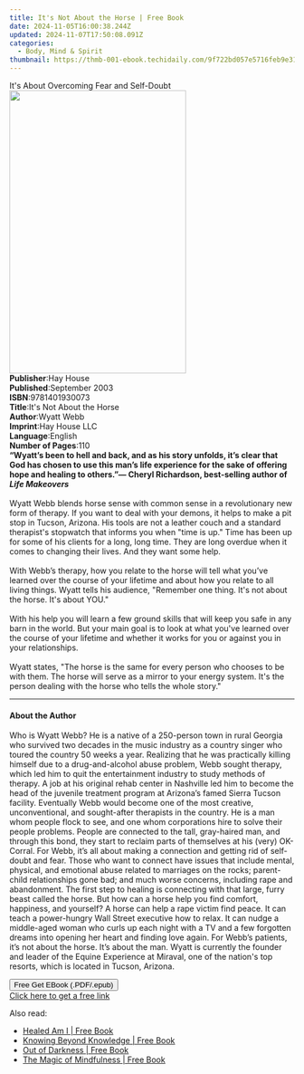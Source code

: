 ```yaml
---
title: It's Not About the Horse | Free Book
date: 2024-11-05T16:00:38.244Z
updated: 2024-11-07T17:50:08.091Z
categories:
  - Body, Mind & Spirit
thumbnail: https://thmb-001-ebook.techidaily.com/9f722bd057e5716feb9e3115939eb40fe17d84cdcd8c69b66697b6eaaa2f3af8.jpg
---
```

<main id="book-container">
  <div class="flex flex-col">
    <div class="book-brief flex-1 py-6 px-4 sm:p-6 md:py-10 md:px-8">
      <!-- brief-->
      <div class="book-brief-main">
        It's About Overcoming Fear and Self-Doubt
      </div>
    </div>
    <div
      class="book-meta-info flex-1 grid gap-4 col-start-1 col-end-3 row-start-1 sm:mb-6 sm:grid-cols-4 lg:gap-6 lg:col-start-2 lg:row-end-6 lg:row-span-6 lg:mb-0"
    >
      <div
        class="book-meta-info-left place-content-center mt-4 p-4 text-sm leading-6 col-start-2 col-span-2 dark:text-slate-400"
      >
        <img
          class="w-full h-500 object-cover rounded-lg sm:h-255 sm:col-span-2 lg:col-span-full"
          src="https://img-001-ebook.techidaily.com/128f0dd1d8d4aec3addd1b45af70f83311213c20b994d401d2c487b1b7c53810.jpg"
          alt=""
          width="312"
          height="500"
        />
      </div>
      <div
        class="book-meta-info-right mt-2 col-start-1 row-start-2 col-span-3 self-center"
      >
        <!-- meta data  -->
        <div class="flex flex-col px-4 md:px-8">
          <div class="flex-1">
            <strong>Publisher</strong>:<span class="px-2">Hay House</span>
          </div>
          <div class="flex-1">
            <strong>Published</strong>:<span class="px-2">September 2003</span>
          </div>
          <div class="flex-1">
            <strong>ISBN</strong>:<span class="px-2">9781401930073</span>
          </div>
          <div class="flex-1">
            <strong>Title</strong>:<span class="px-2"
              >It&#39;s Not About the Horse</span
            >
          </div>
          <div class="flex-1">
            <strong>Author</strong>:<span class="px-2">Wyatt Webb</span>
          </div>
          <div class="flex-1">
            <strong>Imprint</strong>:<span class="px-2">Hay House LLC</span>
          </div>
          <div class="flex-1">
            <strong>Language</strong>:<span class="px-2">English</span>
          </div>
          <div class="flex-1">
            <strong>Number of Pages</strong>:<span class="px-2">110</span>
          </div>
        </div>
      </div>
    </div>
    <div class="book-description flex-1 py-6 px-4 sm:p-6 md:py-10 md:px-8">
      <div class="book-description-main">
        <div accordion-content="" id="description">
          <b
            >“Wyatt’s been to hell and back, and as his story unfolds, it’s
            clear that God has chosen to use this man’s life experience for the
            sake of offering hope and healing to others.”— Cheryl Richardson,
            best-selling author of <i>Life Makeovers</i><br /></b
          ><br />Wyatt Webb blends horse sense with common sense in a
          revolutionary new form of therapy. If you want to deal with your
          demons, it helps to make a pit stop in Tucson, Arizona. His tools are
          not a leather couch and a standard therapist's stopwatch that informs
          you when "time is up." Time has been up for some of his clients for a
          long, long time. They are long overdue when it comes to changing their
          lives. And they want some help. <br /><br />With Webb’s therapy, how
          you relate to the horse will tell what you’ve learned over the course
          of your lifetime and about how you relate to all living things. Wyatt
          tells his audience, "Remember one thing. It's not about the horse.
          It's about YOU." <br /><br />With his help you will learn a few ground
          skills that will keep you safe in any barn in the world. But your main
          goal is to look at what you've learned over the course of your
          lifetime and whether it works for you or against you in your
          relationships. <br /><br />Wyatt states, "The horse is the same for
          every person who chooses to be with them. The horse will serve as a
          mirror to your energy system. It's the person dealing with the horse
          who tells the whole story."
        </div>
        <div class="accordion-fader"></div>
      </div>
    </div>
    <div class="book-excerpts flex-1 py-6 px-4 sm:p-6 md:py-10 md:px-8">
      <!-- excerpts-->
      <div class="book-excerpts-main">
        <hr />
        <h4 class="placeholder placeholder-heading">
          <span>About the Author</span>
        </h4>
        <p>
          Who is Wyatt Webb? He is a native of a 250-person town in rural
          Georgia who survived two decades in the music industry as a country
          singer who toured the country 50 weeks a year. Realizing that he was
          practically killing himself due to a drug-and-alcohol abuse problem,
          Webb sought therapy, which led him to quit the entertainment industry
          to study methods of therapy. A job at his original rehab center in
          Nashville led him to become the head of the juvenile treatment program
          at Arizona’s famed Sierra Tucson facility. Eventually Webb would
          become one of the most creative, unconventional, and sought-after
          therapists in the country. He is a man whom people flock to see, and
          one whom corporations hire to solve their people problems. People are
          connected to the tall, gray-haired man, and through this bond, they
          start to reclaim parts of themselves at his (very) OK-Corral. For
          Webb, it’s all about making a connection and getting rid of self-doubt
          and fear. Those who want to connect have issues that include mental,
          physical, and emotional abuse related to marriages on the rocks;
          parent-child relationships gone bad; and much worse concerns,
          including rape and abandonment. The first step to healing is
          connecting with that large, furry beast called the horse. But how can
          a horse help you find comfort, happiness, and yourself? A horse can
          help a rape victim find peace. It can teach a power-hungry Wall Street
          executive how to relax. It can nudge a middle-aged woman who curls up
          each night with a TV and a few forgotten dreams into opening her heart
          and finding love again. For Webb’s patients, it’s not about the horse.
          It’s about the man. Wyatt is currently the founder and leader of the
          Equine Experience at Miraval, one of the nation's top resorts, which
          is located in Tucson, Arizona.
        </p>
      </div>
    </div>
    <div
      class="book-about-author flex-1 py-6 px-4 sm:p-6 md:py-10 md:px-8"
    ></div>
    <div class="book-free-get flex-1 py-6 px-4 sm:p-6 md:py-10 md:px-8">
      <button
        id="btn-free-get"
        class="bg-blue-500 hover:bg-blue-700 text-white font-bold py-2 px-4 rounded"
      >
        Free Get EBook (.PDF/.epub)
      </button>
      <div id="countdown-display" class="px-2 text-lg mt-2"></div>
      <a
        id="free-link"
        class="hidden bg-blue-500 hover:bg-blue-700 text-white font-bold py-2 px-4 rounded"
        href="https://www.ebooks.com/en-us/book/96317055/it-s-not-about-the-horse/wyatt-webb/"
        target="_blank"
        >Click here to get a free link</a
      >
    </div>
    <script>
      let countdownTime = 0;
      let countdownInterval = null;
      document
        .getElementById('btn-free-get')
        .addEventListener('click', startCountdown);
      function startCountdown() {
        countdownTime = new Date().getTime() + 60000 * 3;
        countdownInterval = setInterval(updateCountdown, 1000);
        document.getElementById('btn-free-get').disabled = true;
        document
          .getElementById('btn-free-get')
          .classList.add('bg-gray-500', 'cursor-not-allowed');
      }
      function updateCountdown() {
        let currentTime = new Date().getTime();
        let timeLeft = countdownTime - currentTime;
        let secondsLeft = Math.floor(timeLeft / 1000);
        document.getElementById('countdown-display').innerHTML =
          `Remaining time: ${secondsLeft} seconds.`;
        if (secondsLeft <= 0) {
          clearInterval(countdownInterval);
          document.getElementById('btn-free-get').classList.add('hidden');
          document.getElementById('free-link').classList.remove('hidden');
          document.getElementById('countdown-display').innerHTML = '';
        }
      }
    </script>
  </div>
</main>

<ins class="adsbygoogle"
      style="display:block"
      data-ad-client="ca-pub-7571918770474297"
      data-ad-slot="8358498916"
      data-ad-format="auto"
      data-full-width-responsive="true"></ins>
    

<span class="atpl-alsoreadstyle">Also read:</span>
<div><ul>
<li><a href="https://novels-ebooks.techidaily.com/210119277-9780578607030-healed-am-i/"><u>Healed Am I | Free Book</u></a></li>
<li><a href="https://novels-ebooks.techidaily.com/210119780-9781000114218-knowing-beyond-knowledge/"><u>Knowing Beyond Knowledge | Free Book</u></a></li>
<li><a href="https://novels-ebooks.techidaily.com/210119170-9780648843122-out-of-darkness/"><u>Out of Darkness | Free Book</u></a></li>
<li><a href="https://novels-ebooks.techidaily.com/210119316-9780648937692-the-magic-of-mindfulness/"><u>The Magic of Mindfulness | Free Book</u></a></li>
</ul></div>

